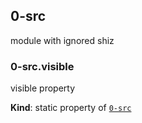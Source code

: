 <a name="module_0-src"></a>
## 0-src
module with ignored shiz


<a name="module_0-src.visible"></a>
### 0-src.visible
visible property

**Kind**: static property of [`0-src`](#module_0-src)


